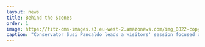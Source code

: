```yaml
---
layout: news
title: Behind the Scenes
order: 1
image: https://fitz-cms-images.s3.eu-west-2.amazonaws.com/img_0822-copy-1-.jpg
caption: "Conservator Susi Pancaldo leads a visitors' session focused on Early Bronze Age artefacst from Cyprus, assisted by PhD student Rafael Laoutari (McDonald Institute for Archaeological Research, University of Cambridge) and Jack Stephenson, curatorial assistant."  
---
```

